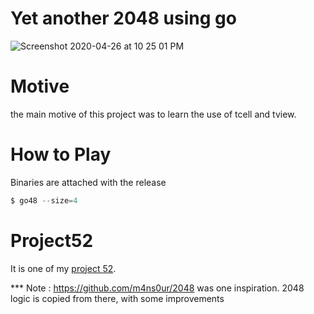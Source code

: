 # Yet another 2048 using go

![Screenshot 2020-04-26 at 10 25 01 PM](https://user-images.githubusercontent.com/15252513/80314385-fafc9b80-880e-11ea-88eb-fd34372da45b.png)


# Motive

the main motive of this project was to learn the use of tcell and tview. 

# How to Play

Binaries are attached with the release

```go
$ go48 --size=4
```

# Project52

It is one of my [project 52](https://github.com/Sab94/project52).

*** Note : https://github.com/m4ns0ur/2048 was one inspiration. 2048 logic is copied from there, with some improvements
